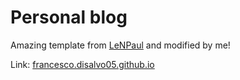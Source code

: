 # Personal blog

Amazing template from [LeNPaul][lagrange] and modified by me!

Link: [francesco.disalvo05.github.io][link]

[lagrange]: https://github.com/LeNPaul/Lagrange
[link]: https://francescodisalvo05.github.io/
